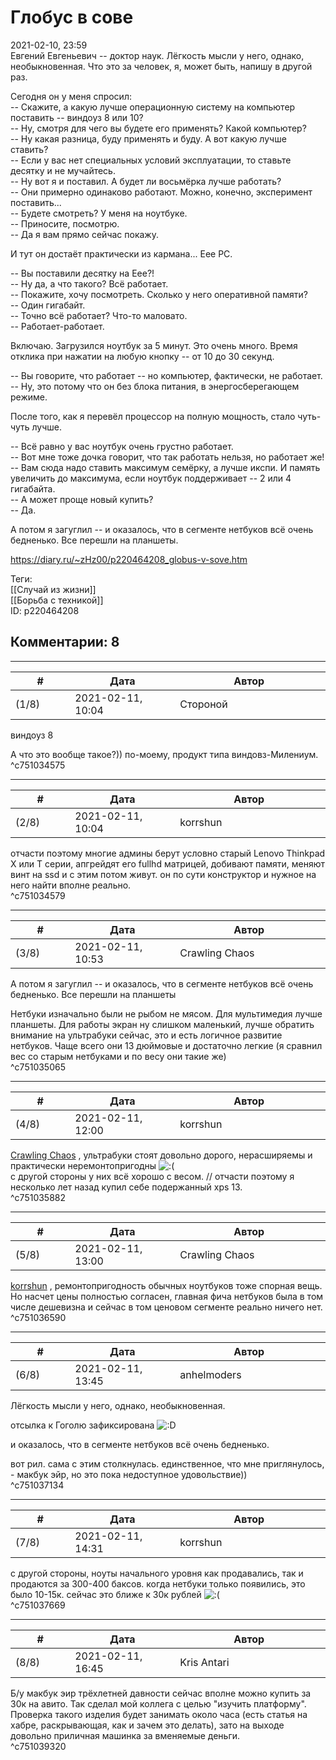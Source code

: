 Глобус в сове
=============

  
2021-02-10, 23:59  
 Евгений Евгеньевич -- доктор наук. Лёгкость мысли у него, однако, необыкновенная. Что это за человек, я, может быть, напишу в другой раз.   
   
 Сегодня он у меня спросил:   
 -- Скажите, а какую лучше операционную систему на компьютер поставить -- виндоуз 8 или 10?   
 -- Ну, смотря для чего вы будете его применять? Какой компьютер?   
 -- Ну какая разница, буду применять и буду. А вот какую лучше ставить?   
 -- Если у вас нет специальных условий эксплуатации, то ставьте десятку и не мучайтесь.   
 -- Ну вот я и поставил. А будет ли восьмёрка лучше работать?   
 -- Они примерно одинаково работают. Можно, конечно, эксперимент поставить...   
 -- Будете смотреть? У меня на ноутбуке.   
 -- Приносите, посмотрю.   
 -- Да я вам прямо сейчас покажу.   
   
 И тут он достаёт практически из кармана... Eee PC.   
   
 -- Вы поставили десятку на Eee?!   
 -- Ну да, а что такого? Всё работает.   
 -- Покажите, хочу посмотреть. Сколько у него оперативной памяти?   
 -- Один гигабайт.   
 -- Точно всё работает? Что-то маловато.   
 -- Работает-работает.   
   
 Включаю. Загрузился ноутбук за 5 минут. Это очень много. Время отклика при нажатии на любую кнопку -- от 10 до 30 секунд.   
   
 -- Вы говорите, что работает -- но компьютер, фактически, не работает.   
 -- Ну, это потому что он без блока питания, в энергосберегающем режиме.   
   
 После того, как я перевёл процессор на полную мощность, стало чуть-чуть лучше.   
   
 -- Всё равно у вас ноутбук очень грустно работает.   
 -- Вот мне тоже дочка говорит, что так работать нельзя, но работает же!   
 -- Вам сюда надо ставить максимум семёрку, а лучше икспи. И память увеличить до максимума, если ноутбук поддерживает -- 2 или 4 гигабайта.   
 -- А может проще новый купить?   
 -- Да.   
   
 А потом я загуглил -- и оказалось, что в сегменте нетбуков всё очень бедненько. Все перешли на планшеты.   
  
<https://diary.ru/~zHz00/p220464208_globus-v-sove.htm>  
  
Теги:  
[[Случай из жизни]]  
[[Борьба с техникой]]  
ID: p220464208  


Комментарии: 8
--------------

  


---



|         #         |              Дата              |                     Автор                     |           ID           |
| --- | --- | --- | --- |
| (1/8) | 2021-02-11, 10:04 | Стороной | c751034575 |

  
  виндоуз 8    
   
 А что это вообще такое?)) по-моему, продукт типа виндовз-Милениум.   
 ^c751034575

---



|         #         |              Дата              |                     Автор                     |           ID           |
| --- | --- | --- | --- |
| (2/8) | 2021-02-11, 10:04 | korrshun | c751034579 |

  
 отчасти поэтому многие админы берут условно старый Lenovo Thinkpad X или T серии, апгрейдят его fullhd матрицей, добивают памяти, меняют винт на ssd и с этим потом живут. он по сути конструктор и нужное на него найти вполне реально.   
 ^c751034579

---



|         #         |              Дата              |                     Автор                     |           ID           |
| --- | --- | --- | --- |
| (3/8) | 2021-02-11, 10:53 | Crawling Chaos | c751035065 |

  
  А потом я загуглил -- и оказалось, что в сегменте нетбуков всё очень бедненько. Все перешли на планшеты    
   
 Нетбуки изначально были не рыбом не мясом. Для мультимедия лучше планшеты. Для работы экран ну слишком маленький, лучше обратить внимание на ультрабуки сейчас, это и есть логичное развитие нетбуков. Чаще всего они 13 дюймовые и достаточно легкие (я сравнил вес со старым нетбуками и по весу они такие же)   
 ^c751035065

---



|         #         |              Дата              |                     Автор                     |           ID           |
| --- | --- | --- | --- |
| (4/8) | 2021-02-11, 12:00 | korrshun | c751035882 |

  
  [Crawling Chaos](http://degozaru.diary.ru "Фундаментальная ошибка атрибуции")  , ультрабуки стоят довольно дорого, нерасширяемы и практически неремонтопригодны ![:(](http://static.diary.ru/picture/1146.gif)   
 с другой стороны у них всё хорошо с весом. // отчасти поэтому я несколько лет назад купил себе подержанный xps 13.   
 ^c751035882

---



|         #         |              Дата              |                     Автор                     |           ID           |
| --- | --- | --- | --- |
| (5/8) | 2021-02-11, 13:00 | Crawling Chaos | c751036590 |

  
  [korrshun](http://Igel-kun.diary.ru "kimi wo shiranai monogatari")  , ремонтопригодность обычных ноутбуков тоже спорная вещь. Но насчет цены полностью согласен, главная фича нетбуков была в том числе дешевизна и сейчас в том ценовом сегменте реально ничего нет.   
 ^c751036590

---



|         #         |              Дата              |                     Автор                     |           ID           |
| --- | --- | --- | --- |
| (6/8) | 2021-02-11, 13:45 | anhelmoders | c751037134 |

  
  Лёгкость мысли у него, однако, необыкновенная.    
   
 отсылка к Гоголю зафиксирована ![:D](http://static.diary.ru/picture/1131.gif)   
   
  и оказалось, что в сегменте нетбуков всё очень бедненько.    
   
 вот рил. сама с этим столкнулась. единственное, что мне приглянулось, - макбук эйр, но это пока недоступное удовольствие))   
 ^c751037134

---



|         #         |              Дата              |                     Автор                     |           ID           |
| --- | --- | --- | --- |
| (7/8) | 2021-02-11, 14:31 | korrshun | c751037669 |

  
 с другой стороны, ноуты начального уровня как продавались, так и продаются за 300-400 баксов. когда нетбуки только появились, это было 10-15к. сейчас это ближе к 30к рублей ![:(](http://static.diary.ru/picture/1146.gif)   
 ^c751037669

---



|         #         |              Дата              |                     Автор                     |           ID           |
| --- | --- | --- | --- |
| (8/8) | 2021-02-11, 16:45 | Kris Antari | c751039320 |

  
 Б/у макбук эир трёхлетней давности сейчас вполне можно купить за 30к на авито. Так сделал мой коллега с целью "изучить платформу". Проверка такого изделия будет занимать около часа (есть статья на хабре, раскрывающая, как и зачем это делать), зато на выходе довольно приличная машинка за вменяемые деньги.   
 ^c751039320